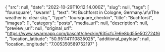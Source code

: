 {
  "src": null,
  "date": "2022-10-29T10:12:14.000Z",
  "slug": null,
  "tags": [
    "foursquare",
    "swarm"
  ],
  "text": "At Buchforst in Cologne, Germany.\n\nThe weather is: clear sky.",
  "type": "foursquare_checkin",
  "title": "Buchforst",
  "images": [],
  "category": "posts",
  "media_url": null,
  "description": null,
  "preview_url": null,
  "original_url": "https://www.swarmapp.com/bascht/checkin/635cfc7e6e8bd55e502724f6",
  "location_latitude": "50.951141110835025",
  "additional_payload": null,
  "location_longitude": "7.005350589752197"
}